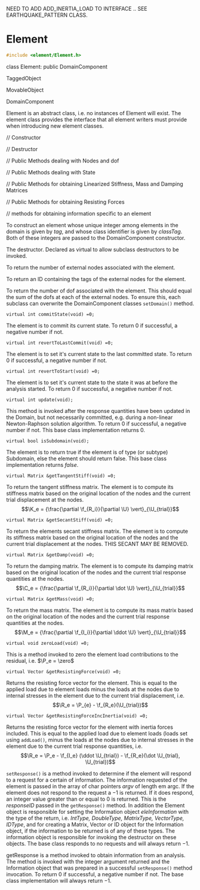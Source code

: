 NEED TO ADD ADD_INERTIA_LOAD TO INTERFACE .. SEE EARTHQUAKE_PATTERN
CLASS.

# Element 

```cpp
#include <element/Element.h>
```



class Element: public DomainComponent



TaggedObject


MovableObject


DomainComponent






Element is an abstract class, i.e. no instances of Element will exist.
The element class provides the interface that all element writers must
provide when introducing new element classes.

// Constructor






// Destructor






// Public Methods dealing with Nodes and dof










// Public Methods dealing with State














// Public Methods for obtaining Linearized Stiffness, Mass and Damping
Matrices











// Public Methods for obtaining Resisting Forces










// methods for obtaining information specific to an element










To construct an element whose unique integer among elements in the
domain is given by *tag*, and whose class identifier is given by
*classTag*. Both of these integers are passed to the DomainComponent
constructor.




The destructor. Declared as virtual to allow subclass destructors to be
invoked.




To return the number of external nodes associated with the element.

To return an ID containing the tags of the external nodes for the
element.

To return the number of dof associated with the element. This should
equal the sum of the dofs at each of the external nodes. To ensure this,
each subclass can overwrite the DomainComponent classes `setDomain()`
method.

```{.cpp}
virtual int commitState(void) =0;
```

The element is to commit its current state. To return $0$ if successful,
a negative number if not.

```{.cpp}
virtual int revertToLastCommit(void) =0;
```

The element is to set it's current state to the last committed state. To
return $0$ if successful, a negative number if not.

```{.cpp}
virtual int revertToStart(void) =0;
```

The element is to set it's current state to the state it was at before
the analysis started. To return $0$ if successful, a negative number if
not.

```{.cpp}
virtual int update(void);
```

This method is invoked after the response quantities have been updated
in the Domain, but not necessarily committed, e.g. during a non-linear
Newton-Raphson solution algorithm. To return $0$ if successful, a
negative number if not. This base class implementation returns $0$.

```{.cpp}
virtual bool isSubdomain(void);
```

The element is to return true if the element is of type (or subtype)
Subdomain, else the element should return false. This base class
implementation returns $false$.

```{.cpp}
virtual Matrix &getTangentStiff(void) =0;
```

To return the tangent stiffness matrix. The element is to compute its
stiffness matrix based on the original location of the nodes and the
current trial displacement at the nodes.
$$\K_e = {\frac{\partial \f_{R_i}}{\partial \U}
\vert}_{\U_{trial}}$$


```{.cpp}
virtual Matrix &getSecantStiff(void) =0;
```

To return the elements secant stiffness matrix. The element is to
compute its stiffness matrix based on the original location of the nodes
and the current trial displacement at the nodes. THIS SECANT MAY BE
REMOVED.

```{.cpp}
virtual Matrix &getDamp(void) =0;
```

To return the damping matrix. The element is to compute its damping
matrix based on the original location of the nodes and the current trial
response quantities at the nodes.
$$\C_e = {\frac{\partial \f_{R_i}}{\partial \dot \U}
\vert}_{\U_{trial}}$$


```{.cpp}
virtual Matrix &getMass(void) =0;
```

To return the mass matrix. The element is to compute its mass matrix
based on the original location of the nodes and the current trial
response quantities at the nodes.
$$\M_e  = {\frac{\partial \f_{I_i}}{\partial \ddot \U}
\vert}_{\U_{trial}}$$


```{.cpp}
virtual void zeroLoad(void) =0;
```

This is a method invoked to zero the element load contributions to the
residual, i.e. $\P_e = \zero$



```{.cpp}
virtual Vector &getResistingForce(void) =0;
```

Returns the resisting force vector for the element. This is equal to the
applied load due to element loads minus the loads at the nodes due to
internal stresses in the element due to the current trial displacement,
i.e. $$\R_e = 
\P_{e} - \f_{R_e}(\U_{trial})$$


```{.cpp}
virtual Vector &getResistingForceIncInertia(void) =0;
```

Returns the resisting force vector for the element with inertia forces
included. This is equal to the applied load due to element loads (loads
set using `addLoad()`, minus the loads at the nodes due to internal
stresses in the element due to the current trial response quantities,
i.e. $$\R_e = 
\P_e -  \f_{I_e} (\ddot \U_{trial}) - \f_{R_e}(\dot
\U_{trial}, \U_{trial})$$


`setResponse()` is a method invoked to determine if the element will
respond to a request for a certain of information. The information
requested of the element is passed in the array of char pointers *argv*
of length em argc. If the element does not respond to the request a $-1$
is returned. If it does respond, an integer value greater than or equal
to $0$ is returned. This is the *responseID* passed in the
`getResponse()` method. In addition the Element object is responsible
for setting the Information object *eleInformation* with the type of the
return, i.e. *IntType, DoubleType, MatrixType, VectorType, IDType*, and
for creating a Matrix, Vector or ID object for the Information object,
if the information to be returned is of any of these types. The
information object is responsible for invoking the destructor on these
objects. The base class responds to no requests and will always return
$-1$.

getResponse is a method invoked to obtain information from an analysis.
The method is invoked with the integer argument returned and the
Information object that was prepared in a successful `setResponse()`
method invocation. To return $0$ if successful, a negative number if
not. The base class implementation will always return $-1$.
